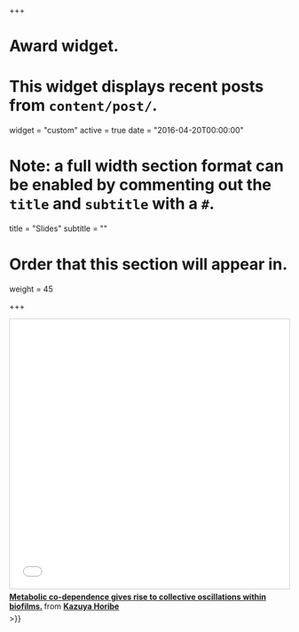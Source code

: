 +++
# Award widget.
# This widget displays recent posts from `content/post/`.
widget = "custom"
active = true
date = "2016-04-20T00:00:00"

# Note: a full width section format can be enabled by commenting out the `title` and `subtitle` with a `#`.
 title = "Slides"
 subtitle = ""

# Order that this section will appear in.
weight = 45

+++
<iframe src="//www.slideshare.net/slideshow/embed_code/key/yNUhuouWK0kQ43" width="595" height="485" frameborder="0" marginwidth="0" marginheight="0" scrolling="no" style="border:1px solid #CCC; border-width:1px; margin-bottom:5px; max-width: 100%;" allowfullscreen> </iframe> <div style="margin-bottom:5px"> <strong> <a href="//www.slideshare.net/kazuyahoribe/160118journal-101340803" title="Metabolic co-dependence gives rise to collective oscillations within biofilms." target="_blank">Metabolic co-dependence gives rise to collective oscillations within biofilms.</a> </strong> from <strong><a href="https://www.slideshare.net/kazuyahoribe" target="_blank">Kazuya Horibe</a></strong> </div>>}}
